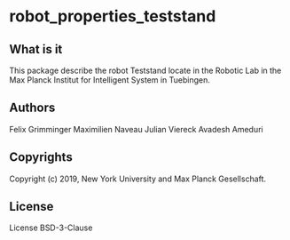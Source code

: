 # robot_properties_teststand

## What is it

This package describe the robot Teststand locate in the Robotic Lab in the
Max Planck Institut for Intelligent System in Tuebingen.

## Authors

Felix Grimminger
Maximilien Naveau
Julian Viereck
Avadesh Ameduri

## Copyrights

Copyright (c) 2019, New York University and Max Planck Gesellschaft.

## License

License BSD-3-Clause
